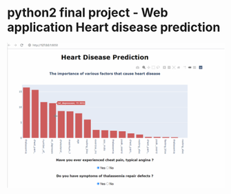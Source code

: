 # python2 final project - Web application Heart disease prediction
![image](https://github.com/jiajieyuan1010/python_2_final/blob/main/heart_disease_prediction.gif)
